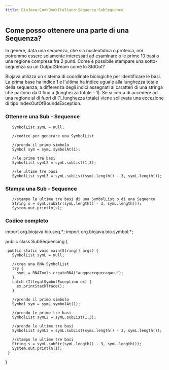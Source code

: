 ```yaml
---
title: BioJava:CookBookItaliano:Sequence:SubSequence
---
```


Come posso ottenere una parte di una Sequenza?
----------------------------------------------

In genere, data una sequenza, che sia nucleotidica o proteica, noi
potremmo essere solamente interessati ad esaminare o le prime 10 basi o
una regione compresa fra 2 punti. Come è possibile stampare una
sotto-sequenza su un OutputStream come lo StdOut?

Biojava utilizza un sistema di coordinate biologiche per identificare le
basi. La prima base ha indice 1 e l'ultima ha indice uguale alla
lunghezza totale della sequenza; a differenza degli indici assegnati ai
caratteri di una stringa che partono da 0 fino a (lunghezza totale - 1).
Se si cerca di accedere ad una regione al di fuori di (1..lunghezza
totale) viene sollevata una eccezione di tipo IndexOutOfBoundsException.

### Ottenere una Sub - Sequence

<java>

`   SymbolList symL = null;`

`   //codice per generare una SymbolList`

`   //prendo il primo simbolo`  
`   Symbol sym = symL.symbolAt(1);`

`   //le prime tre basi`  
`   SymbolList symL2 = symL.subList(1,3);`

`   //le ultime tre basi`  
`   SymbolList symL3 = symL.subList(symL.length() - 3, symL.length());`

</java>

### Stampa una Sub - Sequence

<java>

`   //stampo le ultime tre basi di una SymbolList o di una Sequence`  
`   String s = symL.subStr(symL.length() - 3, symL.length());`  
`   System.out.println(s);`

</java>

### Codice completo

<java> import org.biojava.bio.seq.\*; import org.biojava.bio.symbol.\*;

public class SubSequencing {

` public static void main(String[] args) {`  
`   SymbolList symL = null;`

`   //creo una RNA SymbolList`  
`   try {`  
`     symL = RNATools.createRNA("auggcaccguccagauu");`  
`   }`  
`   catch (IllegalSymbolException ex) {`  
`     ex.printStackTrace();`  
`   }`

`   //prendo il primo simbolo`  
`   Symbol sym = symL.symbolAt(1);`

`   //prendo le prime tre basi`  
`   SymbolList symL2 = symL.subList(1,3);`

`   //prendo le ultime tre basi`  
`   SymbolList symL3 = symL.subList(symL.length() - 3, symL.length());`

`   //stampo le ultime tre basi`  
`   String s = symL.subStr(symL.length() - 3, symL.length());`  
`   System.out.println(s);`  
` }`

} </java>
